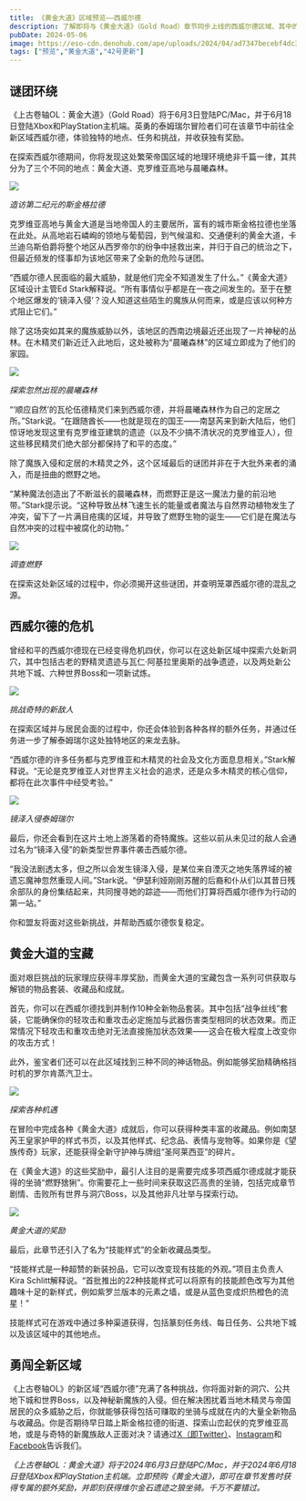 ```yaml
---
title: 《黄金大道》区域预览——西威尔德
description: 了解即将与《黄金大道》（Gold Road）章节同步上线的西威尔德区域、其中的众多威胁以及你可在探索此新区域期间获取的珍贵奖励。
pubDate: 2024-05-06
image: https://eso-cdn.denohub.com/ape/uploads/2024/04/ad7347becebf4dc332691d89d57a2ec3.jpg
tags: ["预览","黄金大道","42号更新"]
---
```


## 谜团环绕

《上古卷轴OL：黄金大道》（Gold
Road）将于6月3日登陆PC/Mac，并于6月18日登陆Xbox和PlayStation主机端。英勇的泰姆瑞尔冒险者们可在该章节中前往全新区域西威尔德，体验独特的地点、任务和挑战，并收获独有奖励。

在探索西威尔德期间，你将发现这处繁荣帝国区域的地理环境绝非千篇一律，其共分为了三个不同的地点：黄金大道、克罗维亚高地与晨曦森林。

![](https://eso-cdn.denohub.com/ape/uploads/2024/04/d60f6dabef03c521495f99e71af30f3a.jpg)

<p class="text-gray-500 text-sm text-center"><i>造访第二纪元的斯金格拉德</i></p>

克罗维亚高地与黄金大道是当地帝国人的主要居所，富有的城市斯金格拉德也坐落在此处。从高地岩石嶙峋的领地与葡萄园，到气候温和、交通便利的黄金大道，卡兰迪乌斯伯爵将整个地区从西罗帝尔的纷争中拯救出来，并归于自己的统治之下，但最近频发的怪事却为该地区带来了全新的危险与谜团。

“西威尔德人民面临的最大威胁，就是他们完全不知道发生了什么。”《黄金大道》区域设计主管Ed
Stark解释说。“所有事情似乎都是在一夜之间发生的。至于在整个地区爆发的‘镜泽入侵’？没人知道这些陌生的魔族从何而来，或是应该以何种方式阻止它们。”

除了这场突如其来的魔族威胁以外，该地区的西南边境最近还出现了一片神秘的丛林。在木精灵们新近迁入此地后，这处被称为“晨曦森林”的区域立即成为了他们的家园。

![](https://eso-cdn.denohub.com/ape/uploads/2024/04/b88b42e4c41b4a4f985c480d1108766a.jpg)

<p class="text-gray-500 text-sm text-center"><i>探索忽然出现的晨曦森林</i></p>

“‘顺应自然’的瓦伦伍德精灵们来到西威尔德，并将晨曦森林作为自己的定居之所。”Stark说。“在跟随酋长——也就是现在的国王——南瑟芮来到新大陆后，他们惊讶地发现这里有克罗维亚建筑的遗迹（以及不少搞不清状况的克罗维亚人），但这些移民精灵们绝大部分都保持了和平的态度。”

除了魔族入侵和定居的木精灵之外，这个区域最后的谜团并非在于大批外来者的涌入，而是扭曲的燃野之地。

“某种魔法创造出了不断滋长的晨曦森林，而燃野正是这一魔法力量的前沿地带。”Stark提示说。“这种导致丛林飞速生长的能量或者魔法与自然界动植物发生了冲突，留下了一片满目疮痍的区域，并导致了燃野生物的诞生——它们是在魔法与自然冲突的过程中被腐化的动物。”

![](https://eso-cdn.denohub.com/ape/uploads/2024/04/8d04d6898686fd6633e09ba4bc36fe0f.jpg)

<p class="text-gray-500 text-sm text-center"><i>调查燃野</i></p>

在探索这处新区域的过程中，你必须揭开这些谜团，并查明笼罩西威尔德的混乱之源。

## 西威尔德的危机

曾经和平的西威尔德现在已经变得危机四伏，你可以在这处新区域中探索六处新洞穴，其中包括古老的野精灵遗迹与瓦仁·阿基拉里奥斯的战争遗迹，以及两处新公共地下城、六种世界Boss和一项新试炼。 

![](https://eso-cdn.denohub.com/ape/uploads/2024/04/f50319f2b07e90e058de24ab892778c4.jpg)

<p class="text-gray-500 text-sm text-center"><i>挑战奇特的新敌人</i></p>

在探索区域并与居民会面的过程中，你还会体验到各种各样的额外任务，并通过任务进一步了解泰姆瑞尔这处独特地区的来龙去脉。

“西威尔德的许多任务都与克罗维亚和木精灵的社会及文化方面息息相关。”Stark解释说。“无论是克罗维亚人对世界主义社会的追求，还是众多木精灵的核心信仰，都将在此次事件中经受考验。”

![](https://eso-cdn.denohub.com/ape/uploads/2024/04/e2aaf655685378d4274c7df7a5573aeb.jpg)

<p class="text-gray-500 text-sm text-center"><i>镜泽入侵泰姆瑞尔</i></p>

最后，你还会看到在这片土地上游荡着的奇特魔族。这些以前从未见过的敌人会通过名为“镜泽入侵”的新类型世界事件袭击西威尔德。

“我没法剧透太多，但之所以会发生镜泽入侵，是某位来自湮灭之地失落界域的被遗忘魔神忽然重现人间。”Stark说。“伊瑟利娅刚刚苏醒的后裔和仆从们以其昔日残余部队的身份集结起来，共同搜寻她的踪迹——而他们打算将西威尔德作为行动的第一站。”

你和盟友将面对这些新挑战，并帮助西威尔德恢复稳定。

## 黄金大道的宝藏

面对艰巨挑战的玩家理应获得丰厚奖励，而黄金大道的宝藏包含一系列可供获取与解锁的物品套装、收藏品和成就。 

首先，你可以在西威尔德找到并制作10种全新物品套装。其中包括“战争丝线”套装，它能确保你的轻攻击和重攻击必定施加与武器伤害类型相同的状态效果。而正常情况下轻攻击和重攻击绝对无法直接施加状态效果——这会在极大程度上改变你的攻击方式！

此外，鉴宝者们还可以在此区域找到三种不同的神话物品。例如能够奖励精确格挡时机的罗尔肯蒸汽卫士。

![](https://eso-cdn.denohub.com/ape/uploads/2024/04/2c0a23c10c96f5d5fd43f84920f79a93.jpg)

<p class="text-gray-500 text-sm text-center"><i>探索各种机遇</i></p>

在冒险中完成各种《黄金大道》成就后，你可以获得种类丰富的收藏品。例如南瑟芮王皇家护甲的样式书页，以及其他样式、纪念品、表情与宠物等。如果你是《望族传奇》玩家，还能获得全新守护神与牌组“圣阿莱西亚”的碎片。

在《黄金大道》的这些奖励中，最引人注目的是需要完成多项西威尔德成就才能获得的坐骑“燃野猞猁”。你需要花上一些时间来获取这匹高贵的坐骑，包括完成章节剧情、击败所有世界与洞穴Boss，以及其他非凡壮举与探索行动。

![](https://eso-cdn.denohub.com/ape/uploads/2024/04/1784f93a133ad09c1946b3d6bd42dc62.jpg)

<p class="text-gray-500 text-sm text-center"><i>黄金大道的奖励</i></p>

最后，此章节还引入了名为“技能样式”的全新收藏品类型。

“技能样式是一种超赞的新装扮品，它可以改变现有技能的外观。”项目主负责人Kira
Schlitt解释说。“首批推出的22种技能样式可以将原有的技能颜色改写为其他趣味十足的新样式，例如紫罗兰版本的元素之墙，或是从蓝色变成炽热橙色的流星！”

技能样式可在游戏中通过多种渠道获得，包括篆刻任务线、每日任务、公共地下城以及该区域中的其他地点。

## 勇闯全新区域

《上古卷轴OL》的新区域“西威尔德”充满了各种挑战，你将面对新的洞穴、公共地下城和世界Boss，以及神秘新魔族的入侵。但在解决困扰着当地木精灵与帝国居民的众多威胁之后，你就能够获得包括可赚取的坐骑与成就在内的大量全新物品与收藏品。你是否期待早日踏上斯金格拉德的街道、探索山峦起伏的克罗维亚高地，或是与奇特的新魔族敌人正面对决？请通过[X（即Twitter）](https://twitter.com/TESOnline)、[Instagram](https://www.instagram.com/elderscrollsonline/)和[Facebook](https://www.facebook.com/elderscrollsonline)告诉我们。

_《上古卷轴OL：黄金大道》将于2024年6月3日登陆PC/Mac，并于2024年6月18日登陆Xbox和PlayStation主机端。立即预购《黄金大道》，即可在章节发售时获得专属的额外奖励，并即刻获得维尔金石遗迹之狼坐骑。千万不要错过。_
